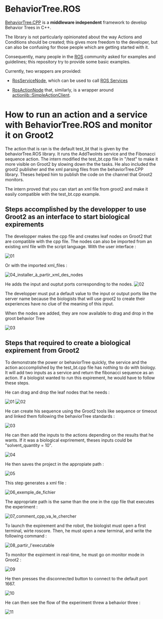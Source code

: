 # BehaviorTree.ROS

[BehaviorTree.CPP](https://github.com/BehaviorTree/BehaviorTree.CPP) is a __middleware independent__ framework 
to develop Behavior Trees in C++.

The library is not particularly opinionated about the way Actions and Conditions should be created; this gives
more freedom to the developer, but can also be confusing for those people which are getting started with it.

Consequently, many people in the [ROS](http://www.ros.org) community asked for examples and guidelines;
this repository try to provide some basic examples.

Currently, two wrappers are provided:

- [RosServiceNode](include/behaviortree_ros/bt_service_node.h), which can be used to call
  [ROS Services](http://wiki.ros.org/Services)

- [RosActionNode](include/behaviortree_ros/bt_action_node.h) that, similarly, is a wrapper around
  [actionlib::SimpleActionClient](http://wiki.ros.org/actionlib).
# How to run an action and a service with BehaviorTree.ROS and monitor it on Groot2
The action that is ran is the default test_bt that is given by the behaviorTree.ROS library. It runs the AddTwoInts service and the Fibonacci sequence action. The intern modified the test_bt.cpp file in "/test" to make it more visible on Groot2 by slowing down the the tasks. He also included the groot2 publisher and the xml parsing files from the behaviorTree.CPP library. Theses helped him to publish the code on the channel that Groot2 monitors. 

The intern proved that you can start an xml file from groot2 and make it easily compatible with the test_bt.cpp example. 

## Steps accomplished by the developper to use Groot2 as an interface to start biological expirements 

The developper makes the cpp file and creates leaf nodes on Groot2 that are compatible with the cpp file. The nodes can also be imported from an existing xml file with the script language. 
With the user interface : 

![01](https://github.com/berg0401/stage_t5/assets/72279192/5c51b833-daf5-4569-9dd1-8dcea6799b80)

Or with the imported xml_files :

![04_installer_à_partir_xml_des_nodes](https://github.com/berg0401/stage_t5/assets/72279192/75478060-d6c2-4254-a4ff-3397c853ceba)


He adds the input and ouptut ports corresponding to the nodes. 
![02](https://github.com/berg0401/stage_t5/assets/72279192/f17b912e-485a-44f4-a772-0b80f2523443)

The developper must put a default value to the input or output ports like the server name because the biologists that will use groot2 to create their experiences have no clue of the meaning of this input. 

When the nodes are added, they are now available to drag and drop in the groot behavior Tree

![03](https://github.com/berg0401/stage_t5/assets/72279192/b2da66df-8a3e-45ea-ae95-559545a9d0ab)

## Steps that required to create a biological expirement from Groot2
To demonstrate the power or behaviorTree quickly, the service and the action acccomplished by the test_bt.cpp file has nothing to do with biology. It will add two inputs as a service and return the fibonacci sequence as an action. If a biologist wanted to run this expirement, he would have to follow these steps.

He can drag and drop the leaf nodes that he needs :

![01](https://github.com/berg0401/stage_t5/assets/72279192/6728f772-d5e0-4655-a843-1672dfb60461)
![02](https://github.com/berg0401/stage_t5/assets/72279192/a13363f5-61e5-4ffd-94e7-5949cf7307c0)

He can create his sequence using the Groot2 tools like sequence or timeout and linked them following the behaviorTree standards : 

![03](https://github.com/berg0401/stage_t5/assets/72279192/69395fff-4b56-4f44-bb38-8fa2f64d5bd6)

He can then add the inputs to the actions depending on the results that he wants. If it was a biological exprirement, theses inputs could be "solvent_quantity = 10". 

![04](https://github.com/berg0401/stage_t5/assets/72279192/64c196cf-4ea7-4d22-8583-ada08daa2274)

He then saves the project in the appropiate path : 

![05](https://github.com/berg0401/stage_t5/assets/72279192/d3cd6509-40e1-491e-99cc-5056435669f9)

This step generates a xml file : 

![06_exemple_de_fichier](https://github.com/berg0401/stage_t5/assets/72279192/62edb994-6f3e-4b95-b326-f120fa322b6c)

The appropriate path is the same than the one in the cpp file that executes the experiment : 

![07_comment_cpp_va_le_chercher](https://github.com/berg0401/stage_t5/assets/72279192/3eccc827-5570-4244-8407-61906b954db1)

To launch the expirement and the robot, the biologist must open a first terminal, wirte roscore. Then, he must open a new terminal, and write the following command : 

![08_partir_l'executable](https://github.com/berg0401/stage_t5/assets/72279192/60e65965-58df-4970-a301-a91940f2acf1)

To monitor the expirment in real-time, he must go on monitor mode in Groot2 : 

![09](https://github.com/berg0401/stage_t5/assets/72279192/ffd861e6-8561-4f61-a9a9-09106981dde8)

He then presses the disconnected button to connect to the default port 1667. 

![10](https://github.com/berg0401/stage_t5/assets/72279192/3649e225-87ec-4fa2-9af9-014c643533c4)

He can then see the flow of the experiment threw a behavior three : 

![11](https://github.com/berg0401/stage_t5/assets/72279192/eff500cf-0fa9-48c5-aa9d-be1423523ddd)


















